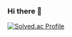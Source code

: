 ### Hi there 👋

[![Solved.ac Profile](http://mazassumnida.wtf/api/v2/generate_badge?boj=mettew0585)](https://solved.ac/mettew0585/)

<!--
**mettew0585/mettew0585** is a ✨ _special_ ✨ repository because its `README.md` (this file) appears on your GitHub profile.

Here are some ideas to get you started:

- 🔭 I’m currently working on ...
- 🌱 I’m currently learning ...
- 👯 I’m looking to collaborate on ...
- 🤔 I’m looking for help with ...
- 💬 Ask me about ...
- 📫 How to reach me: ...
- 😄 Pronouns: ...
- ⚡ Fun fact: ...
-->
